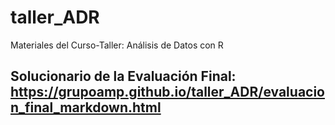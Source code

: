 # taller_ADR
Materiales del Curso-Taller: Análisis de Datos con R

## Solucionario de la Evaluación Final: https://grupoamp.github.io/taller_ADR/evaluacion_final_markdown.html
